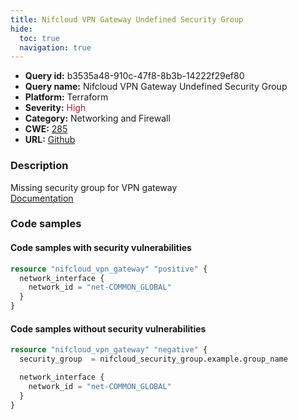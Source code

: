 ```yaml
---
title: Nifcloud VPN Gateway Undefined Security Group
hide:
  toc: true
  navigation: true
---
```


<style>
  .highlight .hll {
    background-color: #ff171742;
  }
  .md-content {
    max-width: 1100px;
    margin: 0 auto;
  }
</style>

-   **Query id:** b3535a48-910c-47f8-8b3b-14222f29ef80
-   **Query name:** Nifcloud VPN Gateway Undefined Security Group
-   **Platform:** Terraform
-   **Severity:** <span style="color:#bb2124">High</span>
-   **Category:** Networking and Firewall
-   **CWE:** <a href="https://cwe.mitre.org/data/definitions/285.html" onclick="newWindowOpenerSafe(event, 'https://cwe.mitre.org/data/definitions/285.html')">285</a>
-   **URL:** [Github](https://github.com/Checkmarx/kics/tree/master/assets/queries/terraform/nifcloud/vpn_gateway_security_group_undefined)

### Description
Missing security group for VPN gateway<br>
[Documentation](https://registry.terraform.io/providers/nifcloud/nifcloud/latest/docs/resources/vpn_gateway#security_group)

### Code samples
#### Code samples with security vulnerabilities
```tf title="Positive test num. 1 - tf file" hl_lines="1"
resource "nifcloud_vpn_gateway" "positive" {
  network_interface {
    network_id = "net-COMMON_GLOBAL"
  }
}

```


#### Code samples without security vulnerabilities
```tf title="Negative test num. 1 - tf file"
resource "nifcloud_vpn_gateway" "negative" {
  security_group  = nifcloud_security_group.example.group_name

  network_interface {
    network_id = "net-COMMON_GLOBAL"
  }
}

```
